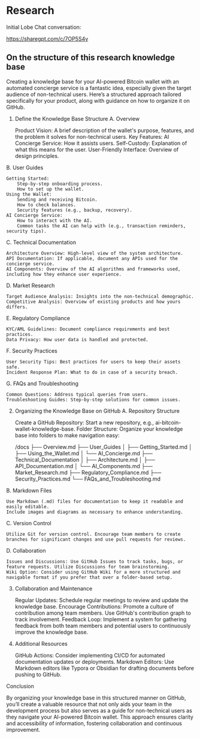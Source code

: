 # Research

Initial Lobe Chat conversation:

https://sharegpt.com/c/7OP5S4y

## On the structure of this research knowledge base

Creating a knowledge base for your AI-powered Bitcoin wallet with an automated concierge service is a fantastic idea, especially given the target audience of non-technical users. Here’s a structured approach tailored specifically for your product, along with guidance on how to organize it on GitHub.
1. Define the Knowledge Base Structure
A. Overview

    Product Vision: A brief description of the wallet's purpose, features, and the problem it solves for non-technical users.
    Key Features:
        AI Concierge Service: How it assists users.
        Self-Custody: Explanation of what this means for the user.
        User-Friendly Interface: Overview of design principles.

B. User Guides

    Getting Started:
        Step-by-step onboarding process.
        How to set up the wallet.
    Using the Wallet:
        Sending and receiving Bitcoin.
        How to check balances.
        Security features (e.g., backup, recovery).
    AI Concierge Service:
        How to interact with the AI.
        Common tasks the AI can help with (e.g., transaction reminders, security tips).

C. Technical Documentation

    Architecture Overview: High-level view of the system architecture.
    API Documentation: If applicable, document any APIs used for the concierge service.
    AI Components: Overview of the AI algorithms and frameworks used, including how they enhance user experience.

D. Market Research

    Target Audience Analysis: Insights into the non-technical demographic.
    Competitive Analysis: Overview of existing products and how yours differs.

E. Regulatory Compliance

    KYC/AML Guidelines: Document compliance requirements and best practices.
    Data Privacy: How user data is handled and protected.

F. Security Practices

    User Security Tips: Best practices for users to keep their assets safe.
    Incident Response Plan: What to do in case of a security breach.

G. FAQs and Troubleshooting

    Common Questions: Address typical queries from users.
    Troubleshooting Guides: Step-by-step solutions for common issues.

2. Organizing the Knowledge Base on GitHub
A. Repository Structure

    Create a GitHub Repository: Start a new repository, e.g., ai-bitcoin-wallet-knowledge-base.
    Folder Structure: Organize your knowledge base into folders to make navigation easy:

    /docs
    ├── Overview.md
    ├── User_Guides
    │   ├── Getting_Started.md
    │   ├── Using_the_Wallet.md
    │   └── AI_Concierge.md
    ├── Technical_Documentation
    │   ├── Architecture.md
    │   ├── API_Documentation.md
    │   └── AI_Components.md
    ├── Market_Research.md
    ├── Regulatory_Compliance.md
    ├── Security_Practices.md
    └── FAQs_and_Troubleshooting.md

B. Markdown Files

    Use Markdown (.md) files for documentation to keep it readable and easily editable.
    Include images and diagrams as necessary to enhance understanding.

C. Version Control

    Utilize Git for version control. Encourage team members to create branches for significant changes and use pull requests for reviews.

D. Collaboration

    Issues and Discussions: Use GitHub Issues to track tasks, bugs, or feature requests. Utilize Discussions for team brainstorming.
    Wiki Option: Consider using GitHub Wiki for a more structured and navigable format if you prefer that over a folder-based setup.

3. Collaboration and Maintenance

    Regular Updates: Schedule regular meetings to review and update the knowledge base.
    Encourage Contributions: Promote a culture of contribution among team members. Use GitHub's contribution graph to track involvement.
    Feedback Loop: Implement a system for gathering feedback from both team members and potential users to continuously improve the knowledge base.

4. Additional Resources

    GitHub Actions: Consider implementing CI/CD for automated documentation updates or deployments.
    Markdown Editors: Use Markdown editors like Typora or Obsidian for drafting documents before pushing to GitHub.

Conclusion

By organizing your knowledge base in this structured manner on GitHub, you’ll create a valuable resource that not only aids your team in the development process but also serves as a guide for non-technical users as they navigate your AI-powered Bitcoin wallet. This approach ensures clarity and accessibility of information, fostering collaboration and continuous improvement.
